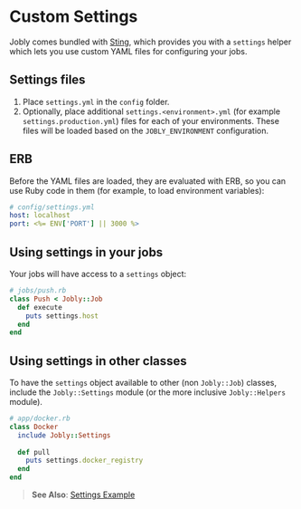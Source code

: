 # Custom Settings

Jobly comes bundled with [Sting][1], which provides you with a `settings`
helper which lets you use custom YAML files for configuring your jobs.

## Settings files

1. Place `settings.yml` in the `config` folder.
2. Optionally, place additional `settings.<environment>.yml` (for example
   `settings.production.yml`) files for each of your environments. These
   files will be loaded based on the `JOBLY_ENVIRONMENT` configuration.

## ERB

Before the YAML files are loaded, they are evaluated with ERB, so you can
use Ruby code in them (for example, to load environment variables):

```yaml
# config/settings.yml
host: localhost
port: <%= ENV['PORT'] || 3000 %>
```

## Using settings in your jobs

Your jobs will have access to a `settings` object:

```ruby
# jobs/push.rb
class Push < Jobly::Job
  def execute
    puts settings.host
  end
end
```

## Using settings in other classes

To have the `settings` object available to other (non `Jobly::Job`) classes,
include the `Jobly::Settings` module (or the more inclusive `Jobly::Helpers`
module).

```ruby
# app/docker.rb
class Docker
  include Jobly::Settings
  
  def pull
    puts settings.docker_registry
  end
end
```

[1]: https://github.com/dannyben/sting


> <i class='fa fa-arrow-right'></i> **See Also**:
> [Settings Example](/examples/settings-example.md)
